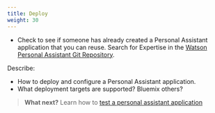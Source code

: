 ```yaml
---
title: Deploy
weight: 30
---
```

  * Check to see if someone has already created a Personal Assistant application that you can reuse. Search for Expertise in the [Watson Personal Assistant Git Repository]({{site.baseurl}}/broken_link).

  Describe:
  * How to deploy and configure a Personal Assistant application.
  * What deployment targets are supported? Bluemix others?  

> **What next?** Learn how to [test a personal assistant application]({{site.baseurl}}/cognitive-application/test-applications/)
